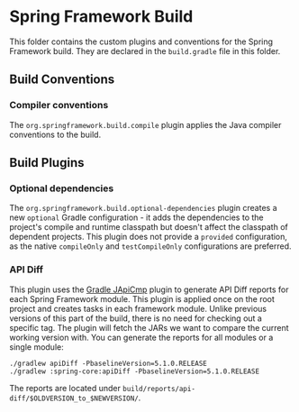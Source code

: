 # Spring Framework Build

This folder contains the custom plugins and conventions for the Spring Framework build. They are declared in
the `build.gradle` file in this folder.

## Build Conventions

### Compiler conventions

The `org.springframework.build.compile` plugin applies the Java compiler conventions to the build.

## Build Plugins

### Optional dependencies

The `org.springframework.build.optional-dependencies` plugin creates a new `optional`
Gradle configuration - it adds the dependencies to the project's compile and runtime classpath but doesn't affect the
classpath of dependent projects. This plugin does not provide a `provided` configuration, as the native `compileOnly`
and `testCompileOnly`
configurations are preferred.

### API Diff

This plugin uses the [Gradle JApiCmp](https://github.com/melix/japicmp-gradle-plugin) plugin to generate API Diff
reports for each Spring Framework module. This plugin is applied once on the root project and creates tasks in each
framework module. Unlike previous versions of this part of the build, there is no need for checking out a specific tag.
The plugin will fetch the JARs we want to compare the current working version with. You can generate the reports for all
modules or a single module:

```
./gradlew apiDiff -PbaselineVersion=5.1.0.RELEASE
./gradlew :spring-core:apiDiff -PbaselineVersion=5.1.0.RELEASE
```      

The reports are located under `build/reports/api-diff/$OLDVERSION_to_$NEWVERSION/`.
